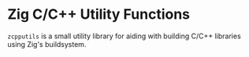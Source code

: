 # Zig C/C++ Utility Functions

`zcpputils` is a small utility library for aiding with building C/C++ libraries using Zig's buildsystem.